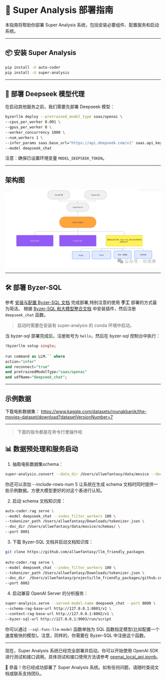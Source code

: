 
# 🚀 Super Analysis 部署指南

本指南将帮助你部署 Super Analysis 系统，包括安装必要组件、配置服务和启动系统。

---

## 📦 安装 Super Analysis


```bash
pip install -U auto-coder
pip install -U super-analysis
```

---

## 🤖 部署 Deepseek 模型代理

在启动其他服务之前，我们需要先部署 Deepseek 模型：

```bash
byzerllm deploy --pretrained_model_type saas/openai \
--cpus_per_worker 0.001 \
--gpus_per_worker 0 \
--worker_concurrency 1000 \
--num_workers 1 \
--infer_params saas.base_url="https://api.deepseek.com/v1" saas.api_key=${MODEL_DEEPSEEK_TOKEN} saas.model=deepseek-chat \
--model deepseek_chat
```

注意：确保已设置环境变量 `MODEL_DEEPSEEK_TOKEN`。

---

## 架构图

![架构图](./image.png)

---

## 🛠️ 部署 Byzer-SQL

参考 [安装与配置 Byzer-SQL 文档](./docs/4.3.1%20安装与配置%20Byzer-SQL.pdf) 完成部署,特别注意的使用 **手工** 部署的方式最为简洁。
根据 [Byzer-SQL 和大模型整合文档](./docs//4.2.1.3%20Byzer-SQL%20和大模型的整合.pdf) 中安装插件，然后注册 `deepseek_chat` 函数。

> 启动时需要在安装有 super-analysis 的 conda 环境中启动。

当 byzer-sql 部署完成后，注册账号为 `hello`，然后在 byzer-sql 控制台中执行：

```sql
!byzerllm setup single;

run command as LLM.`` where 
action="infer"
and reconnect="true"
and pretrainedModelType="saas/openai"
and udfName="deepseek_chat";
```

---

## 示例数据

下载电影数据集： https://www.kaggle.com/datasets/rounakbanik/the-movies-dataset/download?datasetVersionNumber=7

---

> 下面的指令都是在命令行里操作哈

## 📊 数据预处理和服务启动

1. 抽取电影数据集schema：

```bash
super-analysis.convert --data_dir /Users/allwefantasy/data/movice --doc_dir /Users/allwefantasy/data/movice/schemas/
```

你还可以添加 --include-rows-num 5 让系统在生成 schema 文档时同时提供一些示例数据。方便大模型更好的对这个表进行认知。


2. 启动 schema 文档知识库：

```bash
auto-coder.rag serve \
--model deepseek_chat --index_filter_workers 100 \
--tokenizer_path /Users/allwefantasy/Downloads/tokenizer.json \
--doc_dir /Users/allwefantasy/data/movice/schemas/ \
--port 8001
```

3. 下载 Byzer-SQL 文档并启动文档知识库：

```bash
git clone https://github.com/allwefantasy/llm_friendly_packages

auto-coder.rag serve \
--model deepseek_chat --index_filter_workers 100 \
--tokenizer_path /Users/allwefantasy/Downloads/tokenizer.json \
--doc_dir  /Users/allwefantasy/projects/llm_friendly_packages/github.com/allwefantasy \
--port 8002
```

4. 启动兼容 OpenAI Server 的分析服务：

```bash
super-analysis.serve --served-model-name deepseek_chat --port 8000 \
--schema-rag-base-url http://127.0.0.1:8001/v1 \
--context-rag-base-url http://127.0.0.1:8002/v1 \
--byzer-sql-url http://127.0.0.1:9003/run/script
```

你可以通过 `--sql-func-llm-model` 函数单独为 SQL 函数指定模型(比如配置一个速度极快的模型)。注意，同样的，你需要在 Byzer-SQL 中注册这个函数。

---

现在，Super Analysis 系统已经完全部署并启动。你可以开始使用 OpenAI SDK 进行测试和接口调用。具体测试和接口使用方法请参考 [openai_local_api.ipynb](./openai_local_api.ipynb)。


🎉 恭喜！你已经成功部署了 Super Analysis 系统。如有任何问题，请随时查阅文档或联系支持团队。